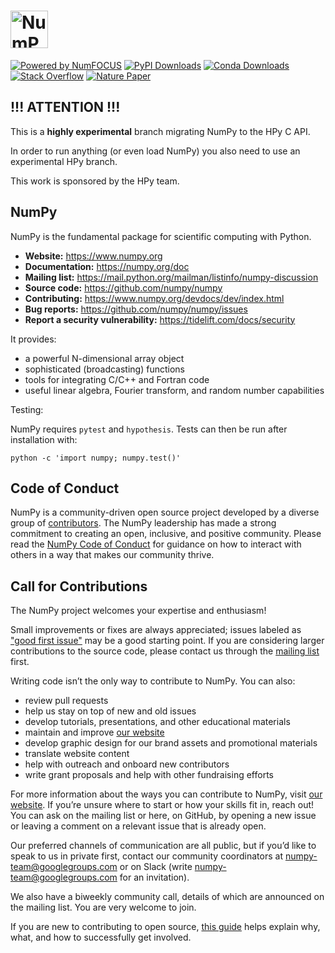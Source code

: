 # <a href="https://numpy.org/"><img alt="NumPy" src="/branding/logo/primary/numpylogo.svg" height="60"></a>

<!--[![Azure Pipelines](https://dev.azure.com/numpy/numpy/_apis/build/status/numpy.numpy?branchName=main)](-->
<!--https://dev.azure.com/numpy/numpy/_build/latest?definitionId=1?branchName=main)-->
<!--[![Actions build_test](https://github.com/numpy/numpy/actions/workflows/build_test.yml/badge.svg)](-->
<!--https://github.com/numpy/numpy/actions/workflows/build_test.yml)-->
<!--[![TravisCI](https://app.travis-ci.com/numpy/numpy.svg?branch=main)](-->
<!--https://app.travis-ci.com/numpy/numpy)-->
<!--[![CircleCI](https://img.shields.io/circleci/project/github/numpy/numpy/main.svg?label=CircleCI)](-->
<!--https://circleci.com/gh/numpy/numpy)-->
<!--[![Codecov](https://codecov.io/gh/numpy/numpy/branch/main/graph/badge.svg)](-->
<!--https://codecov.io/gh/numpy/numpy)-->

[![Powered by NumFOCUS](https://img.shields.io/badge/powered%20by-NumFOCUS-orange.svg?style=flat&colorA=E1523D&colorB=007D8A)](
https://numfocus.org)
[![PyPI Downloads](https://img.shields.io/pypi/dm/numpy.svg?label=PyPI%20downloads)](
https://pypi.org/project/numpy/)
[![Conda Downloads](https://img.shields.io/conda/dn/conda-forge/numpy.svg?label=Conda%20downloads)](
https://anaconda.org/conda-forge/numpy)
[![Stack Overflow](https://img.shields.io/badge/stackoverflow-Ask%20questions-blue.svg)](
https://stackoverflow.com/questions/tagged/numpy)
[![Nature Paper](https://img.shields.io/badge/DOI-10.1038%2Fs41592--019--0686--2-blue)](
https://doi.org/10.1038/s41586-020-2649-2)

!!! ATTENTION !!!
-----------------

This is a **highly experimental** branch migrating NumPy to the HPy C API.

In order to run anything (or even load NumPy) you also need to use an
experimental HPy branch.

This work is sponsored by the HPy team.

NumPy
-----

NumPy is the fundamental package for scientific computing with Python.

- **Website:** https://www.numpy.org
- **Documentation:** https://numpy.org/doc
- **Mailing list:** https://mail.python.org/mailman/listinfo/numpy-discussion
- **Source code:** https://github.com/numpy/numpy
- **Contributing:** https://www.numpy.org/devdocs/dev/index.html
- **Bug reports:** https://github.com/numpy/numpy/issues
- **Report a security vulnerability:** https://tidelift.com/docs/security

It provides:

- a powerful N-dimensional array object
- sophisticated (broadcasting) functions
- tools for integrating C/C++ and Fortran code
- useful linear algebra, Fourier transform, and random number capabilities

Testing:

NumPy requires `pytest` and `hypothesis`.  Tests can then be run after installation with:

    python -c 'import numpy; numpy.test()'

Code of Conduct
----------------------

NumPy is a community-driven open source project developed by a diverse group of
[contributors](https://numpy.org/teams/). The NumPy leadership has made a strong
commitment to creating an open, inclusive, and positive community. Please read the
[NumPy Code of Conduct](https://numpy.org/code-of-conduct/) for guidance on how to interact
with others in a way that makes our community thrive.

Call for Contributions
----------------------

The NumPy project welcomes your expertise and enthusiasm!

Small improvements or fixes are always appreciated; issues labeled as ["good
first issue"](https://github.com/numpy/numpy/labels/good%20first%20issue)
may be a good starting point. If you are considering larger contributions
to the source code, please contact us through the [mailing
list](https://mail.python.org/mailman/listinfo/numpy-discussion) first.

Writing code isn’t the only way to contribute to NumPy. You can also:
- review pull requests
- help us stay on top of new and old issues
- develop tutorials, presentations, and other educational materials
- maintain and improve [our website](https://github.com/numpy/numpy.org)
- develop graphic design for our brand assets and promotional materials
- translate website content
- help with outreach and onboard new contributors
- write grant proposals and help with other fundraising efforts

For more information about the ways you can contribute to NumPy, visit [our website](https://numpy.org/contribute/). 
If you’re unsure where to start or how your skills fit in, reach out! You can
ask on the mailing list or here, on GitHub, by opening a new issue or leaving a
comment on a relevant issue that is already open.

Our preferred channels of communication are all public, but if you’d like to
speak to us in private first, contact our community coordinators at
numpy-team@googlegroups.com or on Slack (write numpy-team@googlegroups.com for
an invitation).

We also have a biweekly community call, details of which are announced on the
mailing list. You are very welcome to join.

If you are new to contributing to open source, [this
guide](https://opensource.guide/how-to-contribute/) helps explain why, what,
and how to successfully get involved.
